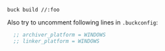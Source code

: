``buck build //:foo``

Also try to uncomment following lines in `.buckconfig`:

``` ini
  ;; archiver_platform = WINDOWS
  ;; linker_platform = WINDOWS
```
